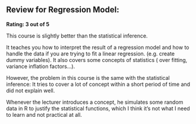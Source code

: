 ## Review for Regression Model:

**Rating: 3 out of 5**

This course is slightly better than the statistical inference. 

It teaches you how to interpret the result of a regression model and how to handle the data if you are trying to fit a linear regression. (e.g. create dummy variables). It also covers some concepts of statistics ( over fitting, variance inflation factors…). 

However, the problem in this course is the same with the statistical inference: It tries to cover a lot of concept within a short period of time and did not explain well. 

Whenever the lecturer introduces a concept, he simulates some random data in R to justify the statistical functions, which I think it’s not what I need to learn and not practical at all.
